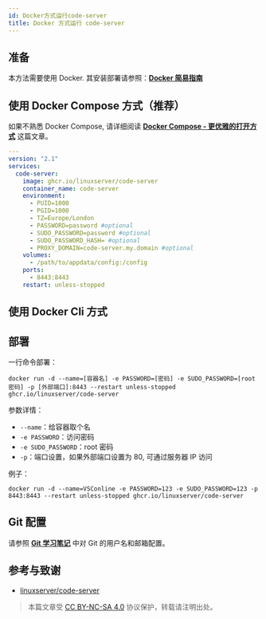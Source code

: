 ```yaml
---
id: Docker方式运行code-server
title: Docker 方式运行 code-server
---
```


## 准备

本方法需要使用 Docker. 其安装部署请参照：[**Docker 简易指南**](https://wiki-power.com/Docker%E7%AE%80%E6%98%93%E6%8C%87%E5%8D%97)

## 使用 Docker Compose 方式（推荐）

如果不熟悉 Docker Compose, 请详细阅读 [**Docker Compose - 更优雅的打开方式**](https://wiki-power.com/DockerCompose-%E6%9B%B4%E4%BC%98%E9%9B%85%E7%9A%84%E6%89%93%E5%BC%80%E6%96%B9%E5%BC%8F) 这篇文章。

```yaml
---
version: "2.1"
services:
  code-server:
    image: ghcr.io/linuxserver/code-server
    container_name: code-server
    environment:
      - PUID=1000
      - PGID=1000
      - TZ=Europe/London
      - PASSWORD=password #optional
      - SUDO_PASSWORD=password #optional
      - SUDO_PASSWORD_HASH= #optional
      - PROXY_DOMAIN=code-server.my.domain #optional
    volumes:
      - /path/to/appdata/config:/config
    ports:
      - 8443:8443
    restart: unless-stopped
```


## 使用 Docker Cli 方式

## 部署

一行命令部署：

```shell
docker run -d --name=[容器名] -e PASSWORD=[密码] -e SUDO_PASSWORD=[root密码] -p [外部端口]:8443 --restart unless-stopped ghcr.io/linuxserver/code-server
```

参数详情：
- `--name`：给容器取个名
- `-e PASSWORD`：访问密码
- `-e SUDO_PASSWORD`：root 密码
- `-p`：端口设置，如果外部端口设置为 80, 可通过服务器 IP 访问

例子：

```shell
docker run -d --name=VSConline -e PASSWORD=123 -e SUDO_PASSWORD=123 -p 8443:8443 --restart unless-stopped ghcr.io/linuxserver/code-server
```

## Git 配置

请参照 [**Git 学习笔记**](https://wiki-power.com/Git%E5%AD%A6%E4%B9%A0%E7%AC%94%E8%AE%B0#%E5%AE%89%E8%A3%85%E4%B8%8E%E9%85%8D%E7%BD%AE) 中对 Git 的用户名和邮箱配置。


## 参考与致谢

- [linuxserver/code-server](https://hub.docker.com/r/linuxserver/code-server)



> 本篇文章受 [CC BY-NC-SA 4.0](https://creativecommons.org/licenses/by/4.0/deed.zh) 协议保护，转载请注明出处。

